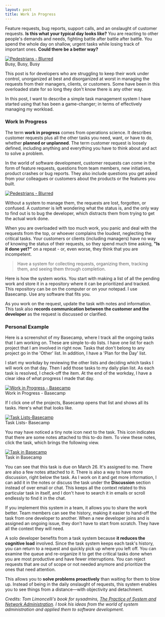 ```yaml
---
layout: post
title: Work in Progress
---
```


Feature requests, bug reports, support calls, and an onslaught of customer requests. **Is this what your typical day looks like?** You are reacting to other people's demands and needs, fighting battle after battle after battle. You spend the whole day on shallow, urgent tasks while losing track of important ones. **Could there be a better way?**

<div class="random centered">
  <a target="_blank" href="/images/random/pedestrians_busy.jpeg">
    <img src="/images/random/pedestrians_busy.jpeg" alt="Pedestrians - Blurred">
  </a>
  <div class="caption">Busy, Busy, Busy</div>
</div>

This post is for developers who are struggling to keep their work under control, unorganized at best and disorganized at worst in managing the requests from their managers, clients, or customers. Some have been in this overloaded state for so long they don't know there is any other way. 

In this post, I want to describe a simple task management system I have started using that has been a game-changer; in terms of effectively managing my workload. 

### Work In Progress

The term **work in progress** comes from operations science. It describes customer requests plus all the other tasks you need, want, or have to do, whether **planned or unplanned**. The term customer request is loosely defined, including anything and everything you have to think about and act to solve a problem. 

In the world of software development, customer requests can come in the form of feature requests, questions from team members, new initiatives, product crashes or bug reports. They also include questions you get asked from your colleagues or customers about the products or the features you built. 

<div class="random centered">
  <a target="_blank" href="/images/random/carpenter_tools.jpeg">
    <img src="/images/random/carpenter_tools.jpeg" alt="Pedestrians - Blurred">
  </a>
</div>

Without a system to manage them, the requests are lost, forgotten, or confused. A customer is left wondering what the status is, and the only way to find out is to bug the developer, which distracts them from trying to get the actual work done. 

When you are overloaded with too much work, you panic and deal with the requests from the top, or whoever complains the loudest, neglecting the critical tasks. Your customers or clients (including managers) have no way of knowing the status of their requests, so they spend much time asking, **"Is it done yet?"** on a repeat - or, even worse, they think that you are incompetent.

> Have a system for collecting requests, organizing them, tracking them, and seeing them through completion. 

Here is how the system works. You start with making a list of all the pending work and store it in a repository where it can be prioritized and tracked. This repository can be on the computer or on your notepad. I use Basecamp. Use any software that fits you. 

As you work on the request, update the task with notes and information. This task also **records communication between the customer and the developer** as the request is discussed or clarified.

### Personal Example

Here is a screenshot of my Basecamp, where I track all the ongoing tasks that I am working on. These are simple to-do lists. I have one list for each project that I am involved in right now. Tasks that don't belong to any project go in the 'Other' list. In addition, I have a 'Plan for the Day' list. 

I start my workday by reviewing the other lists and deciding which tasks I will work on that day. Then I add those tasks to my daily plan list. As each task is resolved, I check-off the item. At the end of the workday, I have a clear idea of what progress I made that day.

<div class="random centered">
  <a target="_blank" href="/images/random/basecamp_work_in_progress.jpg">
    <img src="/images/random/basecamp_work_in_progress.jpg" alt="Work in Progress - Basecamp">
  </a>
  <div class="caption">Work in Progress - Basecamp</div>
</div>

If I click one of the projects, Basecamp opens that list and shows all its tasks. Here's what that looks like. 

<div class="random centered">
  <a target="_blank" href="/images/random/basecamp_list.jpg">
    <img src="/images/random/basecamp_list.jpg" alt="Task Lists-Basecamp">
  </a>
  <div class="caption">Task Lists- Basecamp</div>
</div>

You may have noticed a tiny note icon next to the task. This icon indicates that there are some notes attached to this to-do item. To view these notes, click the task, which brings the following view. 

<div class="random centered">
  <a target="_blank" href="/images/random/basecamp_task.jpg">
    <img src="/images/random/basecamp_task.jpg" alt="Task in Basecamp">
  </a>
  <div class="caption">Task in Basecamp</div>
</div>

You can see that this task is due on March 26. It's assigned to me. There are also a few notes attached to it. There is also a way to have more discussion, right below the task. As I work on it and get more information, I can add it in the notes or discuss the task under the **Discussion** section instead of over email or chat. This keeps all the context related to this particular task in itself, and I don't have to search it in emails or scroll endlessly to find it in the chat. 

If you implement this system in a team, it allows you to share the work better. Team members can see the history, making it easier to hand-off the task from one developer to another. When a new developer joins and is assigned an ongoing issue, they don't have to start from scratch. They have all the context they will need.

A solo developer benefits from a task system because **it reduces the cognitive load** involved. Since the task system keeps each task's history, you can return to a request and quickly pick up where you left off. You can examine the queue and re-organize it to get the critical tasks done when you are most productive and have fewer interruptions. You can reject requests that are out of scope or not needed anymore and prioritize the ones that need attention.

This allows you to **solve problems proactively** than waiting for them to blow up. Instead of being in the daily onslaught of requests, this system enables you to see things from a distance—with objectivity and detachment.

*Credits: Tom Limoncelli's book for sysadmins,* [*The Practice of System and Network Administration*](https://the-sysadmin-book.com/)*. I took his ideas from the world of system administration and applied them to software development.* 